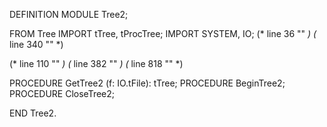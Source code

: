 DEFINITION MODULE Tree2;

FROM Tree IMPORT tTree, tProcTree;
IMPORT SYSTEM, IO;
(* line 36 "" *)
(* line 340 "" *)

(* line 110 "" *)
(* line 382 "" *)
(* line 818 "" *)

PROCEDURE GetTree2	(f: IO.tFile): tTree;
PROCEDURE BeginTree2;
PROCEDURE CloseTree2;

END Tree2.
